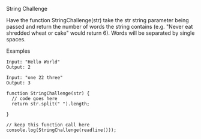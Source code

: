 String Challenge

Have the function StringChallenge(str) take the str string parameter being passed and return the number of words the string contains (e.g. "Never eat shredded wheat or cake" would return 6). Words will be separated by single spaces.


Examples

```
Input: "Hello World"
Output: 2
```
```
Input: "one 22 three"
Output: 3
```

```
function StringChallenge(str) { 
  // code goes here  
  return str.split(" ").length; 

}
   
// keep this function call here 
console.log(StringChallenge(readline()));
```
